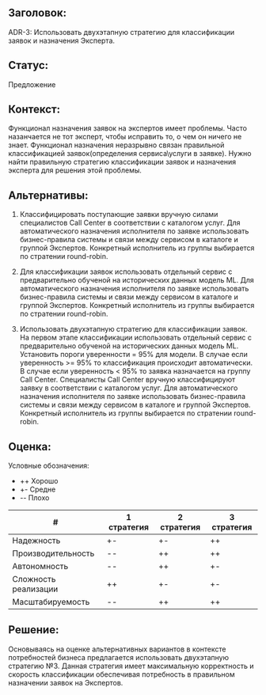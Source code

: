 ## Заголовок: 

ADR-3: Использовать двухэтапную стратегию для классификации заявок и назначения Эксперта.

## Статус: 

Предложение

## Контекст: 

Функционал назначения заявок на экспертов имеет проблемы. Часто назанчается не тот эксперт, чтобы исправить то, о чем он ничего не знает. Функционал назначения неразрывно связан правильной классификацией заявок(определения сервиса\услуги в заявке). Нужно найти правильную стратегию классификации заявок и назначения эксперта для решения этой проблемы.

## Альтернативы:

1. Классифицировать поступающие заявки вручную силами специалистов Call Center в соответствии с каталогом услуг. Для автоматического назначения исполнителя по заявке использовать бизнес-правила системы и связи между сервисом в каталоге и группой Экспертов. Конкретный исполнитель из группы выбирается по стратении round-robin.

2. Для классификации заявок использовать отдельный сервис с предварительно обученой на исторических данных модель ML. Для автоматического назначения исполнителя по заявке использовать бизнес-правила системы и связи между сервисом в каталоге и группой Экспертов. Конкретный исполнитель из группы выбирается по стратении round-robin.

3. Использовать двухэтапную стратегию для классификации заявок. На первом этапе классификации использовать отдельный сервис с предварительно обученой на исторических данных модель ML. Установить пороги уверенности = 95% для модели. В случае  если уверенность >= 95% то классификация происходит автоматически. В случае если уверенность < 95% то заявка назначается на группу Call Center. Cпециалисты Call Center вручную классифицируют заявку в соответствии с каталогом услуг. Для автоматического назначения исполнителя по заявке использовать бизнес-правила системы и связи между сервисом в каталоге и группой Экспертов. Конкретный исполнитель из группы выбирается по стратении round-robin.

## Оценка:

Условные обозначения:

- ++ Хорошо
- +- Средне
- -- Плохо

| # | 1 стратегия | 2 стратегия  | 3 стратегия  |
|----|----|----|-----|
| Надежность | +- | +-  | ++ |
| Производительность | -- | ++ | ++ |
| Автономность | -- | ++ | +- |
| Сложность реализации | ++ | +-  | +- |
| Масштабируемость | -- | ++ | ++ |

## Решение: 

Основываясь на оценке альтернативных вариантов в контексте потребностей бизнеса предлагается использовать двухэтапную стратегию №3. Данная стратегия имеет максимальную корректность и скорость классификации обеспечивая потребность в правильном назначении заявок на Экспертов.